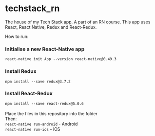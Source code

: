 # techstack_rn
The house of my Tech Stack app. A part of an RN course. This app uses React, React Native, Redux and React-Redux.

How to run:<br />
### Initialise a new React-Native app<br/>
`react-native init App --version react-native@0.49.3`<br/>
### Install Redux<br/>
`npm install --save redux@3.7.2`<br/>
### Install React-Redux
`npm install --save react-redux@5.0.6`<br/><br/>
Place the files in this repository into the folder<br/>
Then:<br/>
`react-native run-android` - Android<br/>
`react-native run-ios` - iOS<br/>
